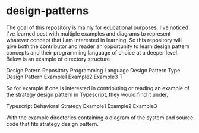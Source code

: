 # design-patterns


The goal of this repository is mainly for educational purposes. I've noticed I've learned best with multiple examples and diagrams to represent whatever  concept that I am interested in learning. So this repository will give both the contributor and reader an opportunity to learn design pattern concepts and their programming language of choice at a deeper level. Below is an example of directory structure

  Design Patern Repository
      Programming Language
          Design Pattern Type
              Design Pattern
                  Example1
                  Example2
                  Example3 
T


So for example if one is interested in contributing or reading an example of the strategy design pattern in Typescript, they would find it under,


Typescript
    Behavioral 
        Strategy
            Example1
            Example2
            Example3


With the example directories containing a diagram of the system and source code that fits strategy design pattern. 


